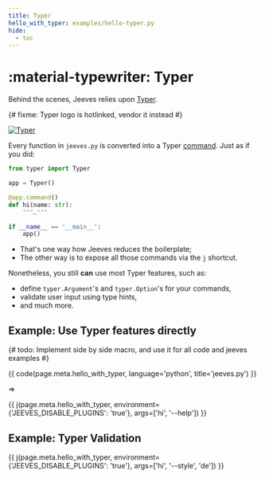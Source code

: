 ```yaml
---
title: Typer
hello_with_typer: examples/hello-typer.py
hide:
  - toc
---
```


# :material-typewriter: Typer

Behind the scenes, Jeeves relies upon [Typer](https://typer.tiangolo.com).

{# fixme: Typer logo is hotlinked, vendor it instead #}

[![Typer](https://typer.tiangolo.com/img/logo-margin/logo-margin-vector.svg)](https://typer.tiangolo.com)

Every function in `jeeves.py` is converted into a Typer [command](https://typer.tiangolo.com/tutorial/commands/). Just as if you did:

```python
from typer import Typer

app = Typer()

@app.command()
def hi(name: str):
    """…"""

if __name__ == '__main__':
    app()
```

* That's one way how Jeeves reduces the boilerplate;
* The other way is to expose all those commands via the `j` shortcut.

Nonetheless, you still **can** use most Typer features, such as:

* define `typer.Argument`'s and `typer.Option`'s for your commands,
* validate user input using type hints,
* and much more.

## Example: Use Typer features directly

{# todo: Implement side by side macro, and use it for all code and jeeves examples #}

{{ code(page.meta.hello_with_typer, language='python', title='jeeves.py') }}

⇒

{{ j(page.meta.hello_with_typer, environment={'JEEVES_DISABLE_PLUGINS': 'true'}, args=['hi', '--help']) }}

## Example: Typer Validation

{{ j(page.meta.hello_with_typer, environment={'JEEVES_DISABLE_PLUGINS': 'true'}, args=['hi', '--style', 'de']) }}
